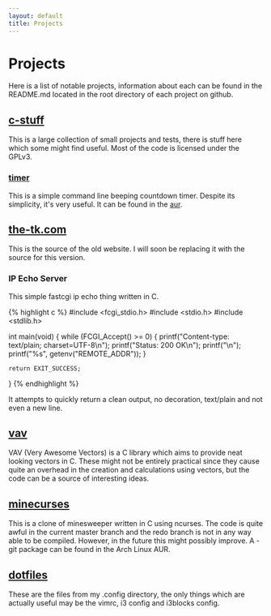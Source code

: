 ```yaml
---
layout: default
title: Projects
---
```

Projects
========
Here is a list of notable projects, information about each can be found in the
README.md located in the root directory of each project on github.

[c-stuff][c-stuff]
---------
This is a large collection of small projects and tests, there is stuff here
which some might find useful. Most of the code is licensed under the GPLv3.

### [timer][timer]
This is a simple command line beeping countdown timer. Despite its simplicity,
it's very useful. It can be found in the [aur][timer-aur].

[the-tk.com][the-tk]
------------
This is the source of the old website. I will soon be replacing it with the
source for this version.

### IP Echo Server
This simple fastcgi ip echo thing written in C.

{% highlight c %}
#include <fcgi_stdio.h>
#include <stdio.h>
#include <stdlib.h>

int main(void)
{
    while (FCGI_Accept() >= 0) {
        printf("Content-type: text/plain; charset=UTF-8\n");
        printf("Status: 200 OK\n");
        printf("\n");
        printf("%s", getenv("REMOTE_ADDR"));
    }

    return EXIT_SUCCESS;
}
{% endhighlight %}

It attempts to quickly return a clean output, no decoration, text/plain and not
even a new line.

[vav][vav]
-----
VAV (Very Awesome Vectors) is a C library which aims to provide neat looking
vectors in C. These might not be entirely practical since they cause quite an
overhead in the creation and calculations using vectors, but the code can be a
source of interesting ideas.


[minecurses][minecurses]
------------
This is a clone of minesweeper written in C using ncurses. The code is quite
awful in the current master branch and the redo branch is not in any way able
to be compiled. However, in the future this might possibly improve. A -git
package can be found in the Arch Linux AUR.


[dotfiles][dotfiles]
----------
These are the files from my .config directory, the only things which are
actually useful may be the vimrc, i3 config and i3blocks config.

[c-stuff]:    https://github.com/EliteTK/c-stuff "EliteTK/c-stuff · GitHub"
[timer]:      https://github.com/EliteTK/c-stuff/blob/master/timer.c "c-stuff/timer at master · EliteTK/c-stuff"
[timer-aur]:  https://aur4.archlinux.org/packages/timer-git/ "timer-git"
[the-tk]:     https://github.com/EliteTK/the-tk.com/ "EliteTK/the-tk.com · GitHub"
[vav]:        https://github.com/EliteTK/vav/ "EliteTK/vav · GitHub"
[minecurses]: https://github.com/EliteTK/minecurses/ "EliteTK/minecurses · GitHub"
[dotfiles]:   http://github.com/EliteTK/dotfiles/ "EliteTK/dotfiles · GitHub"
